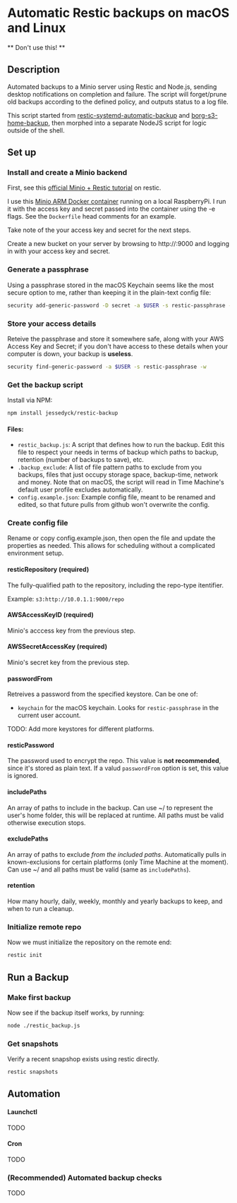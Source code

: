 # Automatic Restic backups on macOS and Linux

** Don't use this! **

## Description

Automated backups to a Minio server using Restic and Node.js, sending desktop notifications on completion and failure. The script will forget/prune old backups according to the defined policy, and outputs status to a log file.

This script started from [restic-systemd-automatic-backup](https://github.com/erikw/restic-systemd-automatic-backup) and [borg-s3-home-backup](https://github.com/luispabon/borg-s3-home-backup), then morphed into a separate NodeJS script for logic outside of the shell.

## Set up

### Install and create a Minio backend

First, see this [official Minio + Restic tutorial](https://docs.minio.io/docs/restic-with-minio) on restic.

I use this [Minio ARM Docker container](https://github.com/jessedyck/minio-arm) running on a local RaspberryPi. I run it with the access key and secret passed into the container using the -e flags. See the `Dockerfile` head comments for an example.

Take note of the your access key and secret for the next steps.

Create a new bucket on your server by browsing to http://<local-ip>:9000 and logging in with your access key and secret.

### Generate a passphrase
Using a passphrase stored in the macOS Keychain seems like the most secure option to me, rather than keeping it in the plain-text config file:
```bash
security add-generic-password -D secret -a $USER -s restic-passphrase -w $(head -c 1024 /dev/urandom | base64)
```
### Store your access details
Reteive the passphrase and store it somewhere safe, along with your AWS Access Key and Secret; if you don't have access to these details when your computer is down, your backup is **useless**.
```bash
security find-generic-password -a $USER -s restic-passphrase -w
```

### Get the backup script
Install via NPM:
```bash
npm install jessedyck/restic-backup
```

#### Files:
* `restic_backup.js`: A script that defines how to run the backup. Edit this file to respect your needs in terms of backup which paths to backup, retention (number of backups to save), etc.
* `.backup_exclude`: A list of file pattern paths to exclude from you backups, files that just occupy storage space, backup-time, network and money. Note that on macOS, the script will read in Time Machine's default user profile excludes automatically.
* `config.example.json`: Example config file, meant to be renamed and edited, so that future pulls from github won't overwrite the config.

### Create config file
Rename or copy config.example.json, then open the file and update the properties as needed. This allows for scheduling without a complicated environment setup.

#### resticRepository (required)
The fully-qualified path to the repository, including the repo-type itentifier. 

Example:
`s3:http://10.0.1.1:9000/repo`

#### AWSAccessKeyID (required)
Minio's acccess key from the previous step.

#### AWSSecretAccessKey (required)
Minio's secret key from the previous step.

#### passwordFrom
Retreives a password from the specified keystore. Can be one of:
* `keychain` for the macOS keychain. Looks for `restic-passphrase` in the current user account.

TODO: Add more keystores for different platforms.

#### resticPassword
The password used to encrypt the repo. This value is **not recommended**, since it's stored as plain text. If a valud `passwordFrom` option is set, this value is ignored.

#### includePaths
An array of paths to include in the backup. Can use ~/ to represent the user's home folder, this will be replaced at runtime. All paths must be valid otherwise execution stops.

#### excludePaths
An array of paths to exclude _from the included paths_. Automatically pulls in known-exclusions for certain platforms (only Time Machine at the moment). Can use ~/ and all paths must be valid (same as `includePaths`).

#### retention
How many hourly, daily, weekly, monthly and yearly backups to keep, and when to run a cleanup.

### Initialize remote repo
Now we must initialize the repository on the remote end:
```bash
restic init
```

## Run a Backup
### Make first backup
Now see if the backup itself works, by running:

```bash
node ./restic_backup.js
```

### Get snapshots
Verify a recent snapshop exists using restic directly.
```bash
restic snapshots
```

## Automation 

#### Launchctl

TODO

#### Cron
TODO

### (Recommended) Automated backup checks
TODO
